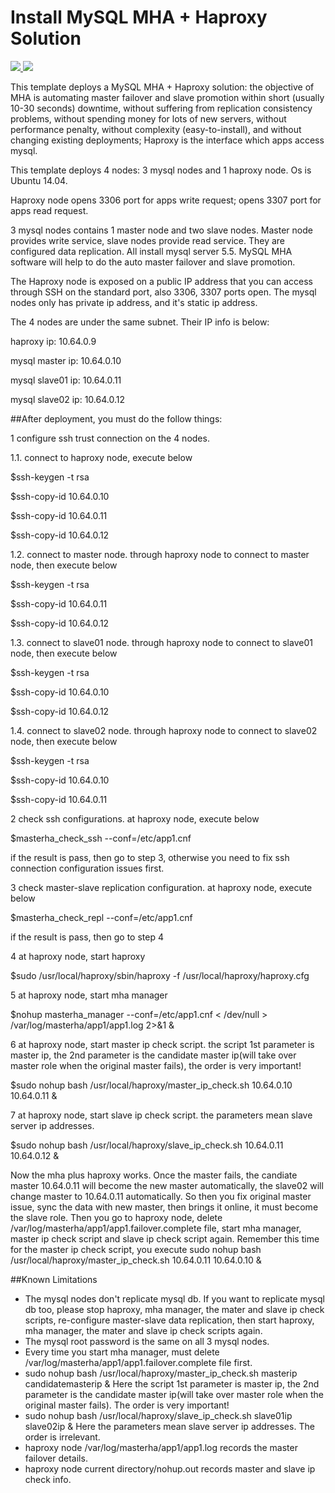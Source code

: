 # Install MySQL MHA + Haproxy Solution

<a href="https://portal.azure.com/#create/Microsoft.Template/uri/https%3A%2F%2Fraw.githubusercontent.com%2Fpdiniz13%2Fazure-quickstart-templates%2Fmaster-new%2Fmysql-mha-haproxy-ubuntu%2Fazuredeploy.json" target="_blank">
    <img src="http://azuredeploy.net/deploybutton.png"/>
</a>
<a href="
http://armviz.io/#/?load=https%3A%2F%2Fraw.githubusercontent.com%2Fpdiniz13%2Fazure-quickstart-templates%2Fmaster-new%2Fmysql-mha-haproxy-ubuntu%2Fazuredeploy.json" target="_blank">
    <img src="http://armviz.io/visualizebutton.png"/>
</a>


This template deploys a MySQL MHA + Haproxy solution:  the objective of MHA is automating master failover and slave promotion within short (usually 10-30 seconds) downtime, without suffering from replication consistency problems, without spending money for lots of new servers, without performance penalty, without complexity (easy-to-install), and without changing existing deployments; Haproxy is the interface which apps access mysql.

This template deploys 4 nodes: 3 mysql nodes and 1 haproxy node. Os is Ubuntu 14.04.

Haproxy node opens 3306 port for apps write request; opens 3307 port for apps read request.

3 mysql nodes contains 1 master node and two slave nodes. Master node provides write service, slave nodes provide read service. They are configured data replication. All install mysql server 5.5. MySQL MHA software will help to do the auto master failover and slave promotion.

The Haproxy node is exposed on a public IP address that you can access through SSH on the standard port, also 3306, 3307 ports open.
The mysql nodes only has private ip address, and it's static ip address. 

The 4 nodes are under the same subnet. Their IP info is below:

haproxy ip: 10.64.0.9

mysql master ip: 10.64.0.10

mysql slave01 ip: 10.64.0.11

mysql slave02 ip: 10.64.0.12


##After deployment, you must do the follow things:

1 configure ssh trust connection on the 4 nodes. 

1.1. connect to haproxy node, execute below

$ssh-keygen -t rsa

$ssh-copy-id 10.64.0.10

$ssh-copy-id 10.64.0.11

$ssh-copy-id 10.64.0.12

1.2. connect to master node. through haproxy node to connect to master node, then execute below

$ssh-keygen -t rsa

$ssh-copy-id 10.64.0.11

$ssh-copy-id 10.64.0.12

1.3. connect to slave01 node. through haproxy node to connect to slave01 node, then execute below

$ssh-keygen -t rsa

$ssh-copy-id 10.64.0.10

$ssh-copy-id 10.64.0.12

1.4. connect to slave02 node. through haproxy node to connect to slave02 node, then execute below

$ssh-keygen -t rsa

$ssh-copy-id 10.64.0.10

$ssh-copy-id 10.64.0.11



2 check ssh configurations. at haproxy node, execute below

$masterha_check_ssh --conf=/etc/app1.cnf

if the result is pass, then go to step 3, otherwise you need to fix ssh connection configuration issues first.



3 check master-slave replication configuration. at haproxy node, execute below

$masterha_check_repl --conf=/etc/app1.cnf

if the result is pass, then go to step 4



4 at haproxy node, start haproxy 

$sudo /usr/local/haproxy/sbin/haproxy -f /usr/local/haproxy/haproxy.cfg



5 at haproxy node, start mha manager

$nohup masterha_manager --conf=/etc/app1.cnf < /dev/null > /var/log/masterha/app1/app1.log 2>&1 &



6 at haproxy node, start master ip check script. the script 1st parameter is master ip, the 2nd parameter is the candidate master ip(will take over master role when the original master fails), the order is very important!

$sudo nohup bash /usr/local/haproxy/master_ip_check.sh 10.64.0.10 10.64.0.11 &



7 at haproxy node, start slave ip check script. the parameters mean slave server ip addresses.

$sudo nohup bash /usr/local/haproxy/slave_ip_check.sh 10.64.0.11 10.64.0.12 &



Now the mha plus haproxy works. Once the master fails, the candiate master 10.64.0.11 will become the new master automatically, the slave02 will change master to 10.64.0.11 automatically. So then you fix original master issue, sync the data with new master, then brings it online, it must become the slave role. Then you go to haproxy node, delete /var/log/masterha/app1/app1.failover.complete file, start mha manager, master ip check script and slave ip check script again. Remember this time for the master ip check script, you execute sudo nohup bash /usr/local/haproxy/master_ip_check.sh 10.64.0.11 10.64.0.10 & 



##Known Limitations
- The mysql nodes don't replicate mysql db. If you want to replicate mysql db too, please stop haproxy, mha manager, the mater and slave ip check scripts, re-configure master-slave data replication, then start haproxy, mha manager, the mater and slave ip check scripts again.
- The mysql root password is the same on all 3 mysql nodes.
- Every time you start mha manager, must delete /var/log/masterha/app1/app1.failover.complete file first.
- sudo nohup bash /usr/local/haproxy/master_ip_check.sh masterip candidatemasterip &     Here the script 1st parameter is master ip, the 2nd parameter is the candidate master ip(will take over master role when the original master fails). The order is very important!
- sudo nohup bash /usr/local/haproxy/slave_ip_check.sh slave01ip slave02ip &    Here the parameters mean slave server ip addresses. The order is irrelevant.
- haproxy node /var/log/masterha/app1/app1.log records the master failover details. 
- haproxy node current directory/nohup.out records master and slave ip check info.
